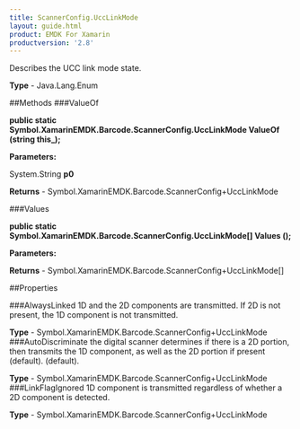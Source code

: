```yaml
---
title: ScannerConfig.UccLinkMode
layout: guide.html
product: EMDK For Xamarin 
productversion: '2.8' 
---
```

Describes the UCC link mode state.

**Type** - Java.Lang.Enum

##Methods
###ValueOf

**public static Symbol.XamarinEMDK.Barcode.ScannerConfig.UccLinkMode ValueOf (string this_);**


        

**Parameters:**

System.String **p0** 

**Returns** - Symbol.XamarinEMDK.Barcode.ScannerConfig+UccLinkMode

###Values

**public static Symbol.XamarinEMDK.Barcode.ScannerConfig.UccLinkMode[] Values ();**


        

**Parameters:**

**Returns** - Symbol.XamarinEMDK.Barcode.ScannerConfig+UccLinkMode[]

##Properties

###AlwaysLinked
1D and the 2D components are transmitted. If 2D is not present, the 1D component is not transmitted.

**Type** - Symbol.XamarinEMDK.Barcode.ScannerConfig+UccLinkMode
###AutoDiscriminate
the digital scanner determines if there is a 2D portion, then transmits the 1D component, as well as the 2D portion if present (default). (default).

**Type** - Symbol.XamarinEMDK.Barcode.ScannerConfig+UccLinkMode
###LinkFlagIgnored
1D component is transmitted regardless of whether a 2D component is detected.

**Type** - Symbol.XamarinEMDK.Barcode.ScannerConfig+UccLinkMode
